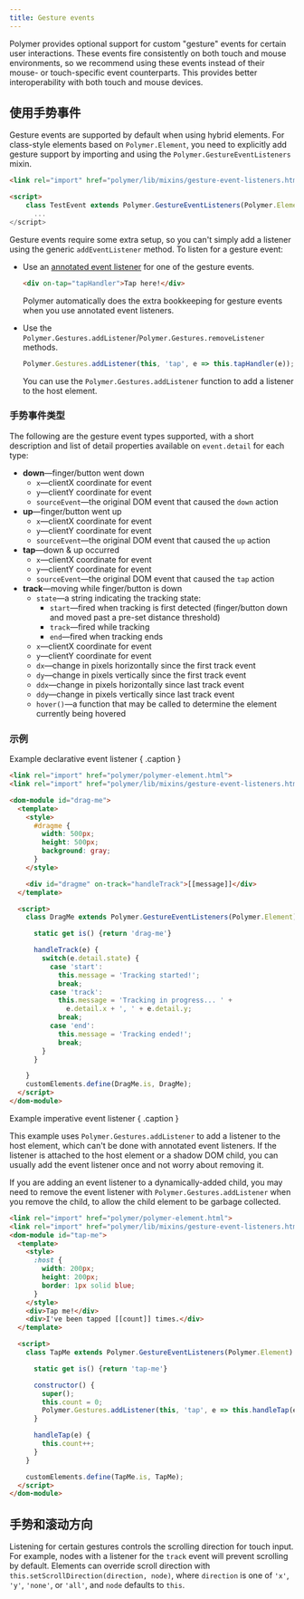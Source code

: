 ```yaml
---
title: Gesture events
---
```


<!-- toc -->

Polymer provides optional support for custom "gesture" events for certain user
interactions. These events fire consistently on both touch and mouse environments,
so we recommend using these events instead of their mouse- or
touch-specific event counterparts. This provides better interoperability with both touch and
mouse devices.

## 使用手势事件

Gesture events are supported by default when using hybrid elements. For class-style elements based
on `Polymer.Element`, you need to explicitly add gesture support by importing and using the
`Polymer.GestureEventListeners` mixin.

```html
<link rel="import" href="polymer/lib/mixins/gesture-event-listeners.html">

<script>
    class TestEvent extends Polymer.GestureEventListeners(Polymer.Element) {
      ...
</script>
```

Gesture events require some extra setup, so you can't simply add a listener
using the generic `addEventListener` method. To listen for a gesture event:

*   Use an [annotated event listener](events#annotated-listeners) for one of the gesture events.

    ```html
    <div on-tap="tapHandler">Tap here!</div>
    ```

    Polymer automatically does the extra bookkeeping for gesture events when you use annotated
    event listeners.

*   Use the `Polymer.Gestures.addListener`/`Polymer.Gestures.removeListener` methods.

    ```js
    Polymer.Gestures.addListener(this, 'tap', e => this.tapHandler(e));
    ```

    You can use the `Polymer.Gestures.addListener` function to add a listener to the host element.

### 手势事件类型

The following are the gesture event types supported, with a short description
and list of detail properties available on `event.detail` for each type:

* **down**—finger/button went down
  * `x`—clientX coordinate for event
  * `y`—clientY coordinate for event
  * `sourceEvent`—the original DOM event that caused the `down` action
* **up**—finger/button went up
  * `x`—clientX coordinate for event
  * `y`—clientY coordinate for event
  * `sourceEvent`—the original DOM event that caused the `up` action
* **tap**—down & up occurred
  * `x`—clientX coordinate for event
  * `y`—clientY coordinate for event
  * `sourceEvent`—the original DOM event that caused the `tap` action
* **track**—moving while finger/button is down
  * `state`—a string indicating the tracking state:
      * `start`—fired when tracking is first detected (finger/button down and moved past a pre-set distance threshold)
      * `track`—fired while tracking
      * `end`—fired when tracking ends
  * `x`—clientX coordinate for event
  * `y`—clientY coordinate for event
  * `dx`—change in pixels horizontally since the first track event
  * `dy`—change in pixels vertically since the first track event
  * `ddx`—change in pixels horizontally since last track event
  * `ddy`—change in pixels vertically since last track event
  * `hover()`—a function that may be called to determine the element currently being hovered

### 示例

Example declarative event listener { .caption }

```html
<link rel="import" href="polymer/polymer-element.html">
<link rel="import" href="polymer/lib/mixins/gesture-event-listeners.html">

<dom-module id="drag-me">
  <template>
    <style>
      #dragme {
        width: 500px;
        height: 500px;
        background: gray;
      }
    </style>

    <div id="dragme" on-track="handleTrack">[[message]]</div>
  </template>

  <script>
    class DragMe extends Polymer.GestureEventListeners(Polymer.Element) {

      static get is() {return 'drag-me'}

      handleTrack(e) {
        switch(e.detail.state) {
          case 'start':
            this.message = 'Tracking started!';
            break;
          case 'track':
            this.message = 'Tracking in progress... ' +
              e.detail.x + ', ' + e.detail.y;
            break;
          case 'end':
            this.message = 'Tracking ended!';
            break;
        }
      }

    }
    customElements.define(DragMe.is, DragMe);
  </script>
</dom-module>
```

Example imperative event listener { .caption }

This example uses `Polymer.Gestures.addListener` to add a listener to the host element, which can't be
done with annotated event listeners. If the listener is attached to the host element or a shadow DOM
child, you can usually add the event listener once and not worry about removing it.

If you are adding an event listener to a dynamically-added child, you may need to remove the event
listener with `Polymer.Gestures.addListener` when you remove the child, to allow the child element
to be garbage collected.

```html
<link rel="import" href="polymer/polymer-element.html">
<link rel="import" href="polymer/lib/mixins/gesture-event-listeners.html">
<dom-module id="tap-me">
  <template>
    <style>
      :host {
        width: 200px;
        height: 200px;
        border: 1px solid blue;
      }
    </style>
    <div>Tap me!</div>
    <div>I've been tapped [[count]] times.</div>
  </template>

  <script>
    class TapMe extends Polymer.GestureEventListeners(Polymer.Element) {

      static get is() {return 'tap-me'}

      constructor() {
        super();
        this.count = 0;
        Polymer.Gestures.addListener(this, 'tap', e => this.handleTap(e));
      }

      handleTap(e) {
        this.count++;
      }
    }

    customElements.define(TapMe.is, TapMe);
  </script>
</dom-module>
```

## 手势和滚动方向

Listening for certain gestures controls the scrolling direction for touch input.
For example, nodes with a listener for the `track` event will prevent scrolling
by default. Elements can override scroll direction with
`this.setScrollDirection(direction, node)`, where `direction` is one of `'x'`,
`'y'`, `'none'`, or `'all'`, and `node` defaults to `this`.


